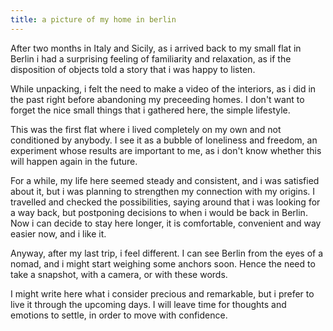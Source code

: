 ```yaml
---
title: a picture of my home in berlin
---
```


After two months in Italy and Sicily, as i arrived back to my small
flat in Berlin i had a surprising feeling of familiarity and
relaxation, as if the disposition of objects told a story that i was
happy to listen.

While unpacking, i felt the need to make a video of the interiors, as
i did in the past right before abandoning my preceeding homes. I don't
want to forget the nice small things that i gathered here, the simple
lifestyle.

This was the first flat where i lived completely on my own and not
conditioned by anybody. I see it as a bubble of loneliness and
freedom, an experiment whose results are important to me, as i don't
know whether this will happen again in the future.

For a while, my life here seemed steady and consistent, and i was
satisfied about it, but i was planning to strengthen my connection
with my origins. I travelled and checked the possibilities, saying
around that i was looking for a way back, but postponing decisions to
when i would be back in Berlin. Now i can decide to stay here longer,
it is comfortable, convenient and way easier now, and i like it.

Anyway, after my last trip, i feel different. I can see Berlin from
the eyes of a nomad, and i might start weighing some anchors
soon. Hence the need to take a snapshot, with a camera, or with these
words.

I might write here what i consider precious and remarkable, but i
prefer to live it through the upcoming days. I will leave time for
thoughts and emotions to settle, in order to move with confidence.
